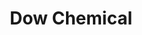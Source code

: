 ---
title: Dow Chemical
description: Through partnerships and collaboration, Dow solutions help extend the shelf life of food, bring color to buildings, and pave safer roads.
image_path: ../images/sponsors/Dow_Chemical_Company_logo.svg.png
level: Gold
---